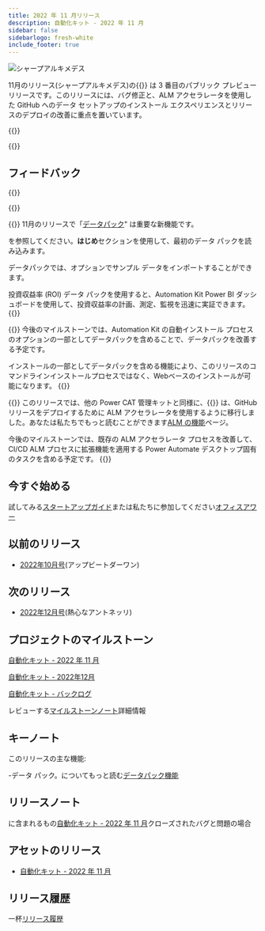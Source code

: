 ```yaml
---
title: 2022 年 11 月リリース
description: 自動化キット - 2022 年 11 月
sidebar: false
sidebarlogo: fresh-white
include_footer: true
---
```

<div class="optional">

![シャープアルキメデス](/images/sharp-archimedes.png)

11月のリリース(シャープアルキメデス)の{{<product-name>}} は 3 番目のパブリック プレビュー リリースです。このリリースには、バグ修正と、ALM アクセラレータを使用した GitHub へのデータ セットアップのインストール エクスペリエンスとリリースのデプロイの改善に重点を置いています。

</div>

{{<presentation slides="1,2,3">}}

<div class="optional">

{{<presentationStyles>}}

## フィードバック

{{<questions name="/releases/november-2022.json" completed="Thank you for providing feedback" showNavigationButtons=false >}}

</div>

{{<slideStyles>}}

{{<slide  id="slide1" audio="releases/november-2022/DataPacks.mp3" description="Automation Kit Overview" image="releases/november-2022/DataPacks.svg" >}}
11月のリリースで「[データパック](/ja/features/datapacks)" は重要な新機能です。

を参照してください。**はじめ**セクションを使用して、最初のデータ パックを読み込みます。

データパックでは、オプションでサンプル データをインポートすることができます。

投資収益率 (ROI) データ パックを使用すると、Automation Kit Power BI ダッシュボードを使用して、投資収益率の計画、測定、監視を迅速に実証できます。
{{</slide>}}

{{<slide  id="slide2" audio="releases/november-2022/DataPacks-WhatsNext.mp3" description="Automation Kit Features" image="releases/november-2022/DataPacks-WhatsNext.svg?v=1" >}}
今後のマイルストーンでは、Automation Kit の自動インストール プロセスのオプションの一部としてデータパックを含めることで、データパックを改善する予定です。

インストールの一部としてデータパックを含める機能により、このリリースのコマンドラインインストールプロセスではなく、Webベースのインストールが可能になります。
{{</slide>}}


{{<slide id="slide3" audio="releases/november-2022/alm-roadmap.mp3" description="ALM Roadmap" localImage="/images/illustrations/alm-roadmap-2022-11.svg" >}}
このリリースでは、他の Power CAT 管理キットと同様に、{{<product-name>}} は、GitHub リリースをデプロイするために ALM アクセラレータを使用するように移行しました。あなたは私たちでもっと読むことができます[ALM の機能](/ja/features/alm)ページ。

今後のマイルストーンでは、既存の ALM アクセラレータ プロセスを改善して、CI/CD ALM プロセスに拡張機能を適用する Power Automate デスクトップ固有のタスクを含める予定です。
{{</slide>}}

<div class="optional">

## 今すぐ始める

試してみる[スタートアップガイド](/ja/get-started)または私たちに参加してください[オフィスアワー](/ja/office-hours)

## 以前のリリース

- [2022年10月号](/ja/releases/october-2022)(アップビートダーワン)

## 次のリリース

- [2022年12月号](/ja/releases/december-2022)(熱心なアントネッリ)

## プロジェクトのマイルストーン

[自動化キット - 2022 年 11 月](https://github.com/orgs/microsoft/projects/486/views/4)

[自動化キット - 2022年12月](https://github.com/orgs/microsoft/projects/486/views/5)

[自動化キット - バックログ](https://github.com/orgs/microsoft/projects/486/views/1)

レビューする[マイルストーンノート](/ja/releases/milestones)詳細情報

## キーノート

このリリースの主な機能:

-データ パック。についてもっと読む[データパック機能](/ja/features/datapacks)

## リリースノート

に含まれるもの[自動化キット - 2022 年 11 月](https://github.com/microsoft/powercat-automation-kit/releases/tag/AutomationKit-November2022)クローズされたバグと問題の場合

## アセットのリリース

- [自動化キット - 2022 年 11 月](https://github.com/microsoft/powercat-automation-kit/releases/tag/AutomationKit-November2022)

## リリース履歴

一杯[リリース履歴](/ja/releases)

</div>
